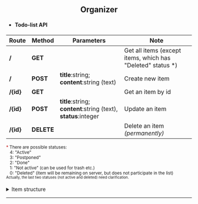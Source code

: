<h2 align="center">Organizer</h2>

* <h4>Todo-list API</h3>

Route      | Method      | Parameters                                                      | Note                              
---------- | ----------- | --------------------------------------------------------------- | --------------------------------- 
**/**      | **GET**     |                                                                 | Get all items (except items, which has "Deleted" status&nbsp;*)                     |
**/**      | **POST**    | **title**:string; **content**:string (text)                     | Create new item                   
**/{id}**  | **GET**     |                                                                 | Get an item by id                 
**/{id}**  | **POST**    | **title**:string; **content**:string (text), **status**:integer | Update an item                    
**/{id}**  | **DELETE**  |                                                                 | Delete an item _(permanently)_    

<sub>
<span style="color:#C00000">*</span> There are possible statuses:<br />
   &nbsp;&nbsp;&nbsp;4: "Active" <br />
   &nbsp;&nbsp;&nbsp;3: "Postponed" <br />
   &nbsp;&nbsp;&nbsp;2: "Done" <br />
   &nbsp;&nbsp;&nbsp;1: "Not active" (can be used for trash etc.) <br />
   &nbsp;&nbsp;&nbsp;0: "Deleted" (item will be remaining on server, but does not participate in the list) <br />
   <sub>
     <span color="grey">Actually, the last two statuses (not active and deleted) need clarification.</span>
   </sub>
</sub>

<br />
<br />

<details>
    <summary>Item structure</summary>
    <sub>Approximate item structure:</sub>
    
```json
   {
       "id": 1,
       "title": "Example item name",
       "content": "Example item content. The should be long text...",
       "status": 4,
       "userId": 1,
       "createdAt": 1494336605,
       "updatedAt": 1503582000
   }
```
    
</details>

- - - -
